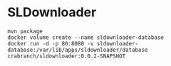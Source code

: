 # SLDownloader

    mvn package
    docker volume create --name sldownloader-database
    docker run -d -p 80:8080 -v sldownloader-database:/var/lib/apps/sldownloader/database crabranch/sldownloader:0.0.2-SNAPSHOT

